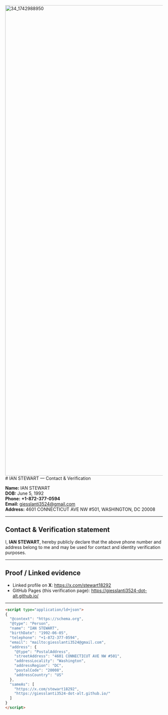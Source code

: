 
<img width="2000" height="1500" alt="34_1742988950" src="https://github.com/user-attachments/assets/c1f020e1-6229-496e-8172-1ad901354e7d" />
# IAN STEWART — Contact & Verification

**Name:** IAN STEWART  
**DOB:** June 5, 1992  
**Phone:** **+1-872-377-0594**  
**Email:** giesslanti3524@gmail.com  
**Address:** 4601 CONNECTICUT AVE NW #501, WASHINGTON, DC 20008

---

## Contact & Verification statement
I, **IAN STEWART**, hereby publicly declare that the above phone number and address belong to me and may be used for contact and identity verification purposes.

---

## Proof / Linked evidence
- Linked profile on **X**: https://x.com/stewart18292  
- GitHub Pages (this verification page): https://giesslanti3524-dot-alt.github.io/  

---

```html
<script type="application/ld+json">
{
  "@context": "https://schema.org",
  "@type": "Person",
  "name": "IAN STEWART",
  "birthDate": "1992-06-05",
  "telephone": "+1-872-377-0594",
  "email": "mailto:giesslanti3524@gmail.com",
  "address": {
    "@type": "PostalAddress",
    "streetAddress": "4601 CONNECTICUT AVE NW #501",
    "addressLocality": "Washington",
    "addressRegion": "DC",
    "postalCode": "20008",
    "addressCountry": "US"
  },
  "sameAs": [
    "https://x.com/stewart18292",
    "https://giesslanti3524-dot-alt.github.io/"
  ]
}
</script>
